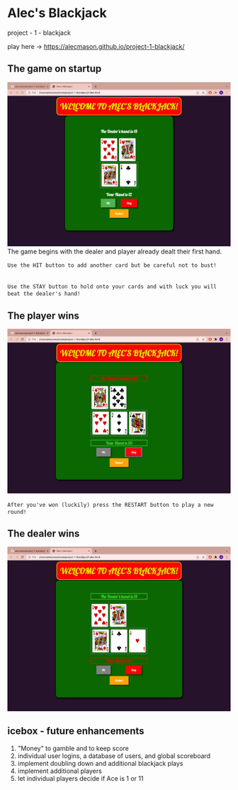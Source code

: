 # Alec's Blackjack
project - 1 - blackjack

play here -> https://alecmason.github.io/project-1-blackjack/

## The game on startup
<img src="images/finished_init.png">
The game begins with the dealer and player already dealt their first hand.

    Use the HIT button to add another card but be careful not to bust!

    
    Use the STAY button to hold onto your cards and with luck you will beat the dealer's hand!

## The player wins
<img src="images/finished_player_wins.png">

    After you've won (luckily) press the RESTART button to play a new round!
## The dealer wins
<img src="images/finished_dealer_wins.png">

## icebox - future enhancements
1. "Money" to gamble and to keep score
2. individual user logins, a database of users, and global scoreboard
3. implement doubling down and additional blackjack plays
3. implement additional players 
4. let individual players decide if Ace is 1 or 11